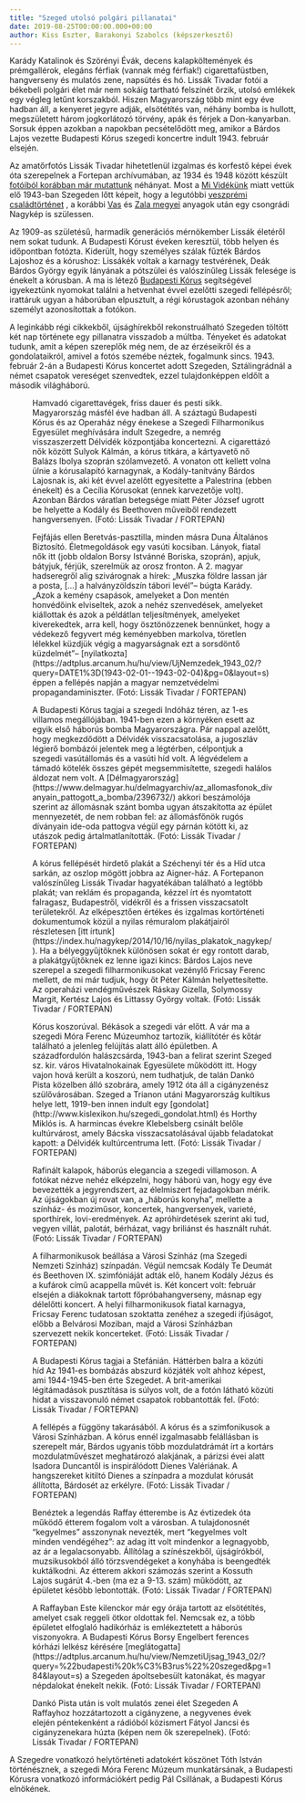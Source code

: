 ```yaml
---
title: "Szeged utolsó polgári pillanatai"
date: 2019-08-25T00:00:00.000+00:00
author: Kiss Eszter, Barakonyi Szabolcs (képszerkesztő)
---
```


Karády Katalinok és Szörényi Évák, decens kalapköltemények és prémgallérok, elegáns férfiak (vannak még férfiak!) cigarettafüstben, hangverseny és mulatós zene, napsütés és hó. Lissák Tivadar fotói a békebeli polgári élet már nem sokáig tartható felszínét őrzik, utolsó emlékek egy végleg letűnt korszakból. Hiszen Magyarország több mint egy éve hadban áll, a kenyeret jegyre adják, elsötétítés van, néhány bomba is hullott, megszületett három jogkorlátozó törvény, apák és férjek a Don-kanyarban. Sorsuk éppen azokban a napokban pecsételődött meg, amikor a Bárdos Lajos vezette Budapesti Kórus szegedi koncertre indult 1943. február elsején.

Az amatőrfotós Lissák Tivadar hihetetlenül izgalmas és korfestő képei évek óta szerepelnek a Fortepan archívumában, az 1934 és 1948 között készült [fotóiból korábban már mutattunk](https://index.hu/nagykep/2014/12/15/maganheccek_es_egyenruhak/) néhányat. Most a [Mi Vidékünk](https://index.hu/mividekunk/csongrad/) miatt vettük elő 1943-ban Szegeden lőtt képeit, hogy a legutóbbi [veszprémi családtörténet](https://index.hu/fortepan/2019/07/14/cholnoky_veszprem_nagykep_mi_videkunk_csaladtortenet/) , a korábbi [Vas](https://index.hu/fortepan/2019/04/28/ez_a_mi_vasunk_-_ahogy_egy_mezei_ugyved_latta/) és [Zala megyei](https://index.hu/fortepan/2019/03/03/ez_a_mi_zalank/) anyagok után egy csongrádi Nagykép is szülessen.

Az 1909-as születésű, harmadik generációs mérnökember Lissák életéről nem sokat tudunk. A Budapesti Kórust éveken keresztül, több helyen és időpontban fotózta. Kiderült, hogy személyes szálak fűzték Bárdos Lajoshoz és a kórushoz: Lissákék voltak a karnagy testvérének, Deák Bárdos György egyik lányának a pótszülei és valószínűleg Lissák felesége is énekelt a kórusban. A ma is létező [Budapesti Kórus](http://www.budapestikorus.hu/) segítségével igyekeztünk nyomokat találni a hetvenhat évvel ezelőtti szegedi fellépésről; irattáruk ugyan a háborúban elpusztult, a régi kórustagok azonban néhány személyt azonosítottak a fotókon.

A leginkább régi cikkekből, újsághírekből rekonstruálható Szegeden töltött két nap története egy pillanatra visszadob a múltba. Tényeket és adatokat tudunk, amit a képen szereplők még nem, de az érzéseikről és a gondolataikról, amivel a fotós szemébe néztek, fogalmunk sincs. 1943. február 2-án a Budapesti Kórus koncertet adott Szegeden, Sztálingrádnál a német csapatok vereséget szenvedtek, ezzel tulajdonképpen eldőlt a második világháború.

<figure>
<img src="/images/29196067_b7bf09b4d7df1b8db9e78d3a449ce6a9_wm.jpg" alt="" />
<figcaption>Hamvadó cigarettavégek, friss dauer és pesti sikk. Magyarország másfél éve hadban áll. A száztagú Budapesti Kórus és az Operaház négy énekese a Szegedi Filharmonikus Egyesület meghívására indult Szegedre, a nemrég visszaszerzett Délvidék központjába koncertezni. A cigarettázó nők között Sulyok Kálmán, a kórus titkára, a kártyavető nő Balázs Ibolya szoprán szólamvezető. A vonaton ott kellett volna ülnie a kórusalapító karnagynak, a Kodály-tanítvány Bárdos Lajosnak is, aki két évvel azelőtt egyesítette a Palestrina (ebben énekelt) és a Cecília Kórusokat (ennek karvezetője volt). Azonban Bárdos váratlan betegsége miatt Péter József ugrott be helyette a Kodály és Beethoven műveiből rendezett hangversenyen. (Fotó: Lissák Tivadar / FORTEPAN)</figcaption>
</figure>

<figure>
<img src="/images/29196045_c3dddf0ea030ad680fa2724c137dd793_wm.jpg" alt="" />
<figcaption>Fejfájás ellen Beretvás-pasztilla, minden másra Duna Általános Biztosító. Életmegoldások egy vasúti kocsiban. Lányok, fiatal nők itt (jobb oldalon Borsy Istvánné Boriska, szoprán), apjuk, bátyjuk, férjük, szerelmük az orosz fronton. A 2. magyar hadseregről alig szivárognak a hírek: „Muszka földre lassan jár a posta, [...] a halványzöldszín tábori levél”– búgta Karády. „Azok a kemény csapások, amelyeket a Don mentén honvédőink elviseltek, azok a nehéz szenvedések, amelyeket kiállottak és azok a példátlan teljesítmények, amelyeket kiverekedtek, arra kell, hogy ösztönözzenek bennünket, hogy a védekező fegyvert még keményebben markolva, töretlen lélekkel küzdjük végig a magyarságnak ezt a sorsdöntő küzdelmét”– [nyilatkozta](https://adtplus.arcanum.hu/hu/view/UjNemzedek_1943_02/?query=DATE1%3D(1943-02-01--1943-02-04)&pg=0&layout=s) éppen a fellépés napján a magyar nemzetvédelmi propagandaminiszter. (Fotó: Lissák Tivadar / FORTEPAN)</figcaption>
</figure>

<figure>
<img src="/images/29196047_de2785acbf65214a65db9add449d19e3_wm.jpg" alt="" />
<figcaption>A Budapesti Kórus tagjai a szegedi Indóház téren, az 1-es villamos megállójában. 1941-ben ezen a környéken esett az egyik első háborús bomba Magyarországra. Pár nappal azelőtt, hogy megkezdődött a Délvidék visszacsatolása, a jugoszláv légierő bombázói jelentek meg a légtérben, célpontjuk a szegedi vasútállomás és a vasúti híd volt. A légvédelem a támadó kötelék összes gépét megsemmisítette, szegedi halálos áldozat nem volt. A [Délmagyarország](https://www.delmagyar.hu/delmagyarchiv/az_allomasfonok_divanyain_pattogott_a_bomba/2396732/) akkori beszámolója szerint az állomásnak szánt bomba ugyan átszakította az épület mennyezetét, de nem robban fel: az állomásfőnök rugós díványain ide-oda pattogva végül egy párnán kötött ki, az utászok pedig ártalmatlanították. (Fotó: Lissák Tivadar / FORTEPAN)</figcaption>
</figure>

<figure>
<img src="/images/29196061_1e3391d8fcd47378e3f473dd10f9b11d_wm.jpg" alt="" />
<figcaption>A kórus fellépését hirdető plakát a Széchenyi tér és a Híd utca sarkán, az oszlop mögött jobbra az Aigner-ház. A Fortepanon valószínűleg Lissák Tivadar hagyatékában található a legtöbb plakát; van reklám és propaganda, kézzel írt és nyomtatott falragasz, Budapestről, vidékről és a frissen visszacsatolt területekről. Az elképesztően értékes és izgalmas kortörténeti dokumentumok közül a nyilas rémuralom plakátjairól részletesen [itt írtunk](https://index.hu/nagykep/2014/10/16/nyilas_plakatok_nagykep/). Ha a bélyeggyűjtőknek különösen sokat ér egy rontott darab, a plakátgyűjtőknek ez lenne igazi kincs: Bárdos Lajos neve szerepel a szegedi filharmonikusokat vezénylő Fricsay Ferenc mellett, de mi már tudjuk, hogy őt Péter Kálmán helyettesítette. Az operaházi vendégművészek Ráskay Gizella, Solymossy Margit, Kertész Lajos és Littassy György voltak. (Fotó: Lissák Tivadar / FORTEPAN)</figcaption>
</figure>

<figure>
<img src="/images/29196043_6256d21b24f2e6b6922dbc28a95f489d_wm.jpg" alt="" />
<figcaption>Kórus koszorúval. Békások a szegedi vár előtt. A vár ma a szegedi Móra Ferenc Múzeumhoz tartozik, kiállítótér és kőtár található a jelenleg felújítás alatt álló épületben. A századfordulón halászcsárda, 1943-ban a felirat szerint Szeged sz. kir. város Hivatalnokainak Egyesülete működött itt. Hogy vajon hová került a koszorú, nem tudhatjuk, de talán Dankó Pista közelben álló szobrára, amely 1912 óta áll a cigányzenész szülővárosában. Szeged a Trianon utáni Magyarország kultikus helye lett, 1919-ben innen indult egy [gondolat](http://www.kislexikon.hu/szegedi_gondolat.html) és Horthy Miklós is. A harmincas évekre Klebelsberg csinált belőle kultúrvárost, amely Bácska visszacsatolásával újabb feladatokat kapott: a Délvidék kultúrcentruma lett. (Fotó: Lissák Tivadar / FORTEPAN)</figcaption>
</figure>

<figure>
<img src="/images/29196049_ff54da711f3edf7e5b34fef6f1cbd227_wm.jpg" alt="" />
<figcaption>Rafinált kalapok, háborús elegancia a szegedi villamoson. A fotókat nézve nehéz elképzelni, hogy háború van, hogy egy éve bevezették a jegyrendszert, az élelmiszert fejadagokban mérik. Az újságokban új rovat van, a „háborús konyha”, mellette a színház- és moziműsor, koncertek, hangversenyek, varieté, sporthírek, lovi-eredmények. Az apróhirdetések szerint aki tud, vegyen villát, palotát, bérházat, vagy briliánst és használt ruhát. (Fotó: Lissák Tivadar / FORTEPAN)</figcaption>
</figure>

<figure>
<img src="/images/29196053_5faa03614c45a5c22869caca2eeb9a53_wm.jpg" alt="" />
<figcaption>A filharmonikusok beállása a Városi Színház (ma Szegedi Nemzeti Színház) színpadán. Végül nemcsak Kodály Te Deumát és Beethoven IX. szimfóniáját adták elő, hanem Kodály Jézus és a kufárok című acappella művét is. Két koncert volt: február elsején a diákoknak tartott főpróbahangverseny, másnap egy délelőtti koncert. A helyi filharmonikusok fiatal karnagya, Fricsay Ferenc tudatosan szoktatta zenéhez a szegedi ifjúságot, előbb a Belvárosi Moziban, majd a Városi Színházban szervezett nekik koncerteket. (Fotó: Lissák Tivadar / FORTEPAN)</figcaption>
</figure>

<figure>
<img src="/images/29196055_a0a2142e82becb0921d8cf0a6be9670e_wm.jpg" alt="" />
<figcaption>A Budapesti Kórus tagjai a Stefánián. Háttérben balra a közúti híd Az 1941-es bombázás abszurd közjáték volt ahhoz képest, ami 1944-1945-ben érte Szegedet. A brit-amerikai légitámadások pusztítása is súlyos volt, de a fotón látható közúti hidat a visszavonuló német csapatok robbantották fel. (Fotó: Lissák Tivadar / FORTEPAN)</figcaption>
</figure>

<figure>
<img src="/images/29196059_e9f192f6acce942c7029e1ce4b5ad266_wm.jpg" alt="" />
<figcaption>A fellépés a függöny takarásából. A kórus és a szimfonikusok a Városi Színházban. A kórus ennél izgalmasabb felállásban is szerepelt már, Bárdos ugyanis több mozdulatdrámát írt a kortárs mozdulatművészet meghatározó alakjának, a párizsi évei alatt Isadora Duncantől is inspirálódott Dienes Valériának. A hangszereket kitiltó Dienes a színpadra a mozdulat kórusát állította, Bárdosét az erkélyre. (Fotó: Lissák Tivadar / FORTEPAN)</figcaption>
</figure>

<figure>
<img src="/images/29196065_36a477f1a90da885617f3c4750026426_wm.jpg" alt="" />
<figcaption>Benéztek a legendás Raffay étterembe is Az évtizedek óta működő étterem fogalom volt a városban. A tulajdonosnét “kegyelmes” asszonynak nevezték, mert “kegyelmes volt minden vendégéhez”: az adag itt volt mindenkor a legnagyobb, az ár a legalacsonyabb. Állítólag a színészekből, újságírókból, muzsikusokból álló törzsvendégeket a konyhába is beengedték kuktálkodni. Az étterem akkori számozás szerint a Kossuth Lajos sugárút 4.-ben (ma ez a 9-13. szám) működött, az épületet később lebontották. (Fotó: Lissák Tivadar / FORTEPAN)</figcaption>
</figure>

<figure>
<img src="/images/29196051_e1b2b1cf805e88c7df8c035d56e51495_wm.jpg" alt="" />
<figcaption>A Raffayban Este kilenckor már egy órája tartott az elsötétítés, amelyet csak reggeli ötkor oldottak fel. Nemcsak ez, a több épületet elfoglaló hadikórház is emlékeztetett a háborús viszonyokra. A Budapesti Kórus Borsy Engelbert ferences kórházi lelkész kérésére [meglátogatta](https://adtplus.arcanum.hu/hu/view/NemzetiUjsag_1943_02/?query=%22budapesti%20k%C3%B3rus%22%20szeged&pg=184&layout=s) a Szegeden ápoltsebesült katonákat, és magyar népdalokat énekelt nekik. (Fotó: Lissák Tivadar / FORTEPAN)</figcaption>
</figure>

<figure>
<img src="/images/29196057_e63772383a8082c6d2e5a8ac2eafaa75_wm.jpg" alt="" />
<figcaption>Dankó Pista után is volt mulatós zenei élet Szegeden A Raffayhoz hozzátartozott a cigányzene, a negyvenes évek elején péntekenként a rádióból közismert Fátyol Jancsi és cigányzenekara húzta (képen nem ők szerepelnek). (Fotó: Lissák Tivadar / FORTEPAN)</figcaption>
</figure>

A Szegedre vonatkozó helytörténeti adatokért köszönet Tóth István történésznek, a szegedi Móra Ferenc Múzeum munkatársának, a Budapesti Kórusra vonatkozó információkért pedig Pál Csillának, a Budapesti Kórus elnökének.
